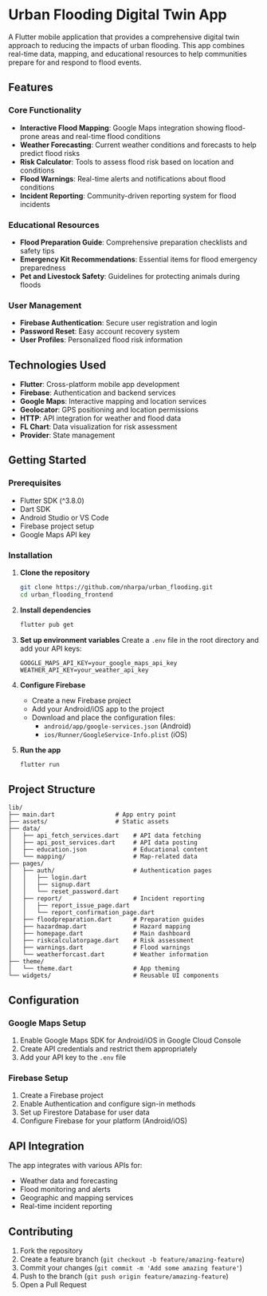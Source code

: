 # Urban Flooding Digital Twin App

A Flutter mobile application that provides a comprehensive digital twin approach to reducing the impacts of urban flooding. This app combines real-time data, mapping, and educational resources to help communities prepare for and respond to flood events.

## Features

### Core Functionality

- **Interactive Flood Mapping**: Google Maps integration showing flood-prone areas and real-time flood conditions
- **Weather Forecasting**: Current weather conditions and forecasts to help predict flood risks
- **Risk Calculator**: Tools to assess flood risk based on location and conditions
- **Flood Warnings**: Real-time alerts and notifications about flood conditions
- **Incident Reporting**: Community-driven reporting system for flood incidents

### Educational Resources

- **Flood Preparation Guide**: Comprehensive preparation checklists and safety tips
- **Emergency Kit Recommendations**: Essential items for flood emergency preparedness
- **Pet and Livestock Safety**: Guidelines for protecting animals during floods

### User Management

- **Firebase Authentication**: Secure user registration and login
- **Password Reset**: Easy account recovery system
- **User Profiles**: Personalized flood risk information

## Technologies Used

- **Flutter**: Cross-platform mobile app development
- **Firebase**: Authentication and backend services
- **Google Maps**: Interactive mapping and location services
- **Geolocator**: GPS positioning and location permissions
- **HTTP**: API integration for weather and flood data
- **FL Chart**: Data visualization for risk assessment
- **Provider**: State management

## Getting Started

### Prerequisites

- Flutter SDK (^3.8.0)
- Dart SDK
- Android Studio or VS Code
- Firebase project setup
- Google Maps API key

### Installation

1. **Clone the repository**

   ```bash
   git clone https://github.com/nharpa/urban_flooding.git
   cd urban_flooding_frontend
   ```

2. **Install dependencies**

   ```bash
   flutter pub get
   ```

3. **Set up environment variables**
   Create a `.env` file in the root directory and add your API keys:

   ```env
   GOOGLE_MAPS_API_KEY=your_google_maps_api_key
   WEATHER_API_KEY=your_weather_api_key
   ```

4. **Configure Firebase**

   - Create a new Firebase project
   - Add your Android/iOS app to the project
   - Download and place the configuration files:
     - `android/app/google-services.json` (Android)
     - `ios/Runner/GoogleService-Info.plist` (iOS)

5. **Run the app**
   ```bash
   flutter run
   ```

## Project Structure

```
lib/
├── main.dart                 # App entry point
├── assets/                   # Static assets
├── data/
│   ├── api_fetch_services.dart    # API data fetching
│   ├── api_post_services.dart     # API data posting
│   ├── education.json             # Educational content
│   └── mapping/                   # Map-related data
├── pages/
│   ├── auth/                      # Authentication pages
│   │   ├── login.dart
│   │   ├── signup.dart
│   │   └── reset_password.dart
│   ├── report/                    # Incident reporting
│   │   ├── report_issue_page.dart
│   │   └── report_confirmation_page.dart
│   ├── floodpreparation.dart      # Preparation guides
│   ├── hazardmap.dart             # Hazard mapping
│   ├── homepage.dart              # Main dashboard
│   ├── riskcalculatorpage.dart    # Risk assessment
│   ├── warnings.dart              # Flood warnings
│   └── weatherforcast.dart        # Weather information
├── theme/
│   └── theme.dart                 # App theming
└── widgets/                       # Reusable UI components
```

## Configuration

### Google Maps Setup

1. Enable Google Maps SDK for Android/iOS in Google Cloud Console
2. Create API credentials and restrict them appropriately
3. Add your API key to the `.env` file

### Firebase Setup

1. Create a Firebase project
2. Enable Authentication and configure sign-in methods
3. Set up Firestore Database for user data
4. Configure Firebase for your platform (Android/iOS)

## API Integration

The app integrates with various APIs for:

- Weather data and forecasting
- Flood monitoring and alerts
- Geographic and mapping services
- Real-time incident reporting

## Contributing

1. Fork the repository
2. Create a feature branch (`git checkout -b feature/amazing-feature`)
3. Commit your changes (`git commit -m 'Add some amazing feature'`)
4. Push to the branch (`git push origin feature/amazing-feature`)
5. Open a Pull Request
